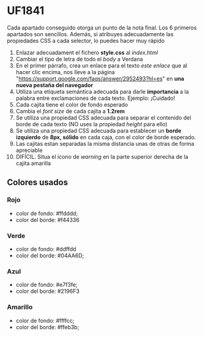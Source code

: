 # UF1841

Cada apartado conseguido otorga un punto de la nota final. Los 6 primeros apartados son sencillos. Además, si atribuyes adecuadamente las propiedades CSS a cada selector, lo puedes hacer muy rápido

1. Enlazar adecuadament el fichero **style.css** al _index.html_
2. Cambiar el tipo de letra de todo el _body_ a Verdana
3. En el primer párrafo, crea un enlace para el texto _este enlace_ que al hacer clic encima, nos lleve a la página "https://support.google.com/faqs/answer/2952493?hl=es" en **una nueva pestaña del navegador**
4. Utiliza una etiqueta semántica adecuada para darle **importancia** a la palabra entre exclamaciones de cada texto. Ejemplo: <etiqueta>¡Cuidado!<etiqueta>
5. Cada cajita tiene el color de fondo esperado
6. Cambia el _font size_ de cada cajita a **1.2rem**
6. Se utiliza una propiedad CSS adecuada para separar el contenido del borde de cada texto (NO uses la propiedad _height_ para ello)
7. Se utiliza una propiedad CSS adecuada para establecer un **borde izquierdo** de **8px, sólido** en cada caja, con el color de borde esperado.
9. Las cajitas estan separadas la misma distancia unas de otras de forma apreciable
10. DIFÍCIL. Situa el icono de _warning_ en la parte superior derecha de la cajita amarilla



## Colores usados

### Rojo
- color de fondo: #ffdddd;
- color del borde: #f44336

### Verde
- color de fondo: #ddffdd
- color del borde: #04AA6D;

### Azul
- color de fondo: #e7f3fe;
- color del borde: #2196F3

### Amarillo
- color de fondo: #ffffcc;
- color del borde: #ffeb3b;